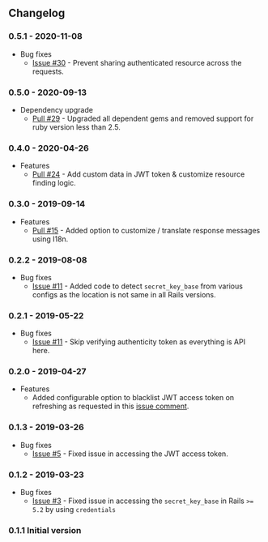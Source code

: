 ## Changelog

### 0.5.1 - 2020-11-08

* Bug fixes
    * [Issue #30](https://github.com/Gokul595/api_guard/issues/30) - Prevent sharing authenticated resource across the
    requests.

### 0.5.0 - 2020-09-13

* Dependency upgrade
    * [Pull #29](https://github.com/Gokul595/api_guard/pull/29) - Upgraded all dependent gems and removed support for
    ruby version less than 2.5.

### 0.4.0 - 2020-04-26

* Features
    * [Pull #24](https://github.com/Gokul595/api_guard/pull/24) - Add custom data in JWT token & customize resource 
    finding logic.

### 0.3.0 - 2019-09-14

* Features
    * [Pull #15](https://github.com/Gokul595/api_guard/pull/15) - Added option to customize / translate response 
    messages using I18n.

### 0.2.2 - 2019-08-08

* Bug fixes
    * [Issue #11](https://github.com/Gokul595/api_guard/issues/11) - Added code to detect `secret_key_base` from various 
    configs as the location is not same in all Rails versions. 

### 0.2.1 - 2019-05-22

* Bug fixes
    * [Issue #11](https://github.com/Gokul595/api_guard/issues/11) - Skip verifying authenticity token as everything 
    is API here.

### 0.2.0 - 2019-04-27

* Features
    * Added configurable option to blacklist JWT access token on refreshing as requested in this 
    [issue comment](https://github.com/Gokul595/api_guard/issues/8#issuecomment-477436164).

### 0.1.3 - 2019-03-26

* Bug fixes
    * [Issue #5](https://github.com/Gokul595/api_guard/issues/5) - Fixed issue in accessing the JWT access token.

### 0.1.2 - 2019-03-23

* Bug fixes
    * [Issue #3](https://github.com/Gokul595/api_guard/issues/3) - Fixed issue in accessing the `secret_key_base` in 
    Rails `>= 5.2` by using `credentials` 

### 0.1.1 Initial version
